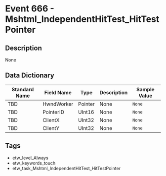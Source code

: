 # Event 666 - Mshtml_IndependentHitTest_HitTestPointer

## Description
None

## Data Dictionary
|Standard Name|Field Name|Type|Description|Sample Value|
|---|---|---|---|---|
|TBD|HwndWorker|Pointer|None|`None`|
|TBD|PointerID|UInt16|None|`None`|
|TBD|ClientX|UInt32|None|`None`|
|TBD|ClientY|UInt32|None|`None`|

## Tags
* etw_level_Always
* etw_keywords_touch
* etw_task_Mshtml_IndependentHitTest_HitTestPointer